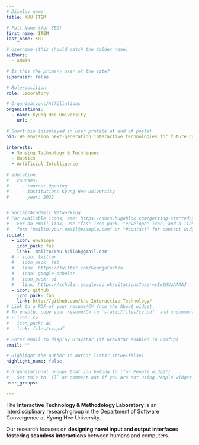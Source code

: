 ```yaml
---
# Display name
title: KHU ITEM

# Full Name (for SEO)
first_name: ITEM
last_name: KHU

# Username (this should match the folder name)
authors:
  - admin

# Is this the primary user of the site?
superuser: false

# Role/position
role: Laboratory

# Organizations/Affiliations
organizations:
  - name: Kyung Hee University
    url: ''

# Short bio (displayed in user profile at end of posts)
bio: We envision next-generation interactive technologies for future computing environments, e.g., extended reality and metaverse. 

interests:
  - Sensing Technology & Techniques
  - Haptics
  - Artificial Intelligence
  
# education:
#   courses:
#     - course: Opening
#       institution: Kyung Hee University
#       year: 2022


# Social/Academic Networking
# For available icons, see: https://docs.hugoblox.com/getting-started/page-builder/#icons
#   For an email link, use "fas" icon pack, "envelope" icon, and a link in the
#   form "mailto:your-email@example.com" or "#contact" for contact widget.
social:
  - icon: envelope
    icon_pack: fas
    link: 'mailto:khu.hcilab@gmail.com'
  # - icon: twitter
  #   icon_pack: fab
  #   link: https://twitter.com/GeorgeCushen
  # - icon: google-scholar
  #   icon_pack: ai
  #   link: https://scholar.google.co.uk/citations?user=sIwtMXoAAAAJ
  - icon: github
    icon_pack: fab
    link: http://github.com/khu-Interactive-Technology/
# Link to a PDF of your resume/CV from the About widget.
# To enable, copy your resume/CV to `static/files/cv.pdf` and uncomment the lines below.
# - icon: cv
#   icon_pack: ai
#   link: files/cv.pdf

# Enter email to display Gravatar (if Gravatar enabled in Config)
email: ''

# Highlight the author in author lists? (true/false)
highlight_name: false

# Organizational groups that you belong to (for People widget)
#   Set this to `[]` or comment out if you are not using People widget.
user_groups:

---
```


The **Interactive Technology & Methodology Laboratory** is an interdisciplinary research group in the Department of Software Convergence at Kyung Hee University. 

Our research focuses on **designing novel input and output interfaces fostering seamless interactions** between humans and computers.

